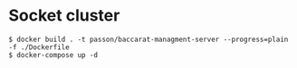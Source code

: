 # Socket cluster 

```
$ docker build . -t passon/baccarat-managment-server --progress=plain -f ./Dockerfile
$ docker-compose up -d
```